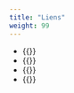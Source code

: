 ```yaml
---
title: "Liens"
weight: 99
---
```



- {{<extlink text="Fédération suisse de Wushu" href="http://www.swisswushu.ch/Index.htm" icon="fa fa-external-link">}}
- {{<extlink text="Site de Lingling Yu sur le pipa (luth chinois) et la musique traditionnelle et contemporaine" href="https://www.linglingyu.org/" icon="fa fa-external-link">}}
- {{<extlink text="Daniel Biollat Peinture" href="http://www.daniel-boillat.com" icon="fa fa-external-link">}}
- {{<extlink text="Relations culturelles et économiques Suisse - Chine" href="http://www.sinoptic.ch" icon="fa fa-external-link">}}

